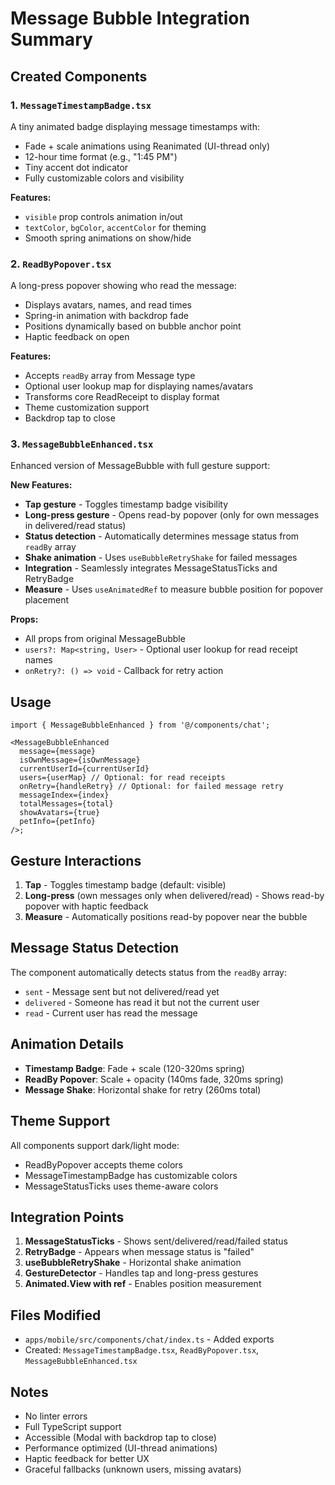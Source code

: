 # Message Bubble Integration Summary

## Created Components

### 1. `MessageTimestampBadge.tsx`

A tiny animated badge displaying message timestamps with:

- Fade + scale animations using Reanimated (UI-thread only)
- 12-hour time format (e.g., "1:45 PM")
- Tiny accent dot indicator
- Fully customizable colors and visibility

**Features:**

- `visible` prop controls animation in/out
- `textColor`, `bgColor`, `accentColor` for theming
- Smooth spring animations on show/hide

### 2. `ReadByPopover.tsx`

A long-press popover showing who read the message:

- Displays avatars, names, and read times
- Spring-in animation with backdrop fade
- Positions dynamically based on bubble anchor point
- Haptic feedback on open

**Features:**

- Accepts `readBy` array from Message type
- Optional user lookup map for displaying names/avatars
- Transforms core ReadReceipt to display format
- Theme customization support
- Backdrop tap to close

### 3. `MessageBubbleEnhanced.tsx`

Enhanced version of MessageBubble with full gesture support:

**New Features:**

- **Tap gesture** - Toggles timestamp badge visibility
- **Long-press gesture** - Opens read-by popover (only for own messages in
  delivered/read status)
- **Status detection** - Automatically determines message status from `readBy`
  array
- **Shake animation** - Uses `useBubbleRetryShake` for failed messages
- **Integration** - Seamlessly integrates MessageStatusTicks and RetryBadge
- **Measure** - Uses `useAnimatedRef` to measure bubble position for popover
  placement

**Props:**

- All props from original MessageBubble
- `users?: Map<string, User>` - Optional user lookup for read receipt names
- `onRetry?: () => void` - Callback for retry action

## Usage

```tsx
import { MessageBubbleEnhanced } from '@/components/chat';

<MessageBubbleEnhanced
  message={message}
  isOwnMessage={isOwnMessage}
  currentUserId={currentUserId}
  users={userMap} // Optional: for read receipts
  onRetry={handleRetry} // Optional: for failed message retry
  messageIndex={index}
  totalMessages={total}
  showAvatars={true}
  petInfo={petInfo}
/>;
```

## Gesture Interactions

1. **Tap** - Toggles timestamp badge (default: visible)
2. **Long-press** (own messages only when delivered/read) - Shows read-by
   popover with haptic feedback
3. **Measure** - Automatically positions read-by popover near the bubble

## Message Status Detection

The component automatically detects status from the `readBy` array:

- `sent` - Message sent but not delivered/read yet
- `delivered` - Someone has read it but not the current user
- `read` - Current user has read the message

## Animation Details

- **Timestamp Badge**: Fade + scale (120-320ms spring)
- **ReadBy Popover**: Scale + opacity (140ms fade, 320ms spring)
- **Message Shake**: Horizontal shake for retry (260ms total)

## Theme Support

All components support dark/light mode:

- ReadByPopover accepts theme colors
- MessageTimestampBadge has customizable colors
- MessageStatusTicks uses theme-aware colors

## Integration Points

1. **MessageStatusTicks** - Shows sent/delivered/read/failed status
2. **RetryBadge** - Appears when message status is "failed"
3. **useBubbleRetryShake** - Horizontal shake animation
4. **GestureDetector** - Handles tap and long-press gestures
5. **Animated.View with ref** - Enables position measurement

## Files Modified

- `apps/mobile/src/components/chat/index.ts` - Added exports
- Created: `MessageTimestampBadge.tsx`, `ReadByPopover.tsx`,
  `MessageBubbleEnhanced.tsx`

## Notes

- No linter errors
- Full TypeScript support
- Accessible (Modal with backdrop tap to close)
- Performance optimized (UI-thread animations)
- Haptic feedback for better UX
- Graceful fallbacks (unknown users, missing avatars)
